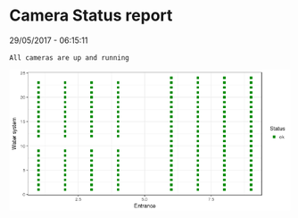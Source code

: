 Camera Status report
================
29/05/2017 - 06:15:11

    All cameras are up and running

![](camreport_files/figure-markdown_github/unnamed-chunk-2-1.png)
